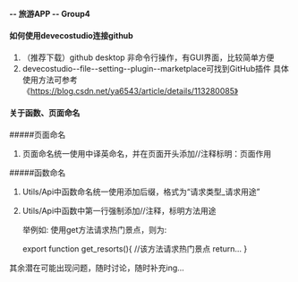 #### -- 旅游APP -- Group4

#### 如何使用devecostudio连接github
1. （推荐下载）github desktop
   非命令行操作，有GUI界面，比较简单方便
3. devecostudio--file--setting--plugin--marketplace可找到GitHub插件
   具体使用方法可参考《https://blog.csdn.net/ya6543/article/details/113280085》

 #### 关于函数、页面命名

 #####页面命名
 1. 页面命名统一使用中译英命名，并在页面开头添加//注释标明：页面作用

#####函数命名
1. Utils/Api中函数命名统一使用添加后缀，格式为“请求类型_请求用途”
2. Utils/Api中函数中第一行强制添加//注释，标明方法用途
   
   举例如: 使用get方法请求热门景点，则为:
   
   export function get_resorts(){
   //该方法请求热门景点
     return...
   }

其余潜在可能出现问题，随时讨论，随时补充ing...
